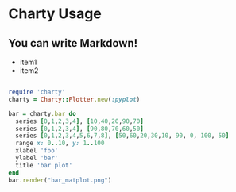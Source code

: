 
# Charty Usage

## You can write Markdown!

- item1
- item2

~~~ruby

require 'charty'
charty = Charty::Plotter.new(:pyplot)

bar = charty.bar do
  series [0,1,2,3,4], [10,40,20,90,70]
  series [0,1,2,3,4], [90,80,70,60,50]
  series [0,1,2,3,4,5,6,7,8], [50,60,20,30,10, 90, 0, 100, 50]
  range x: 0..10, y: 1..100
  xlabel 'foo'
  ylabel 'bar'
  title 'bar plot'
end
bar.render("bar_matplot.png")
~~~


